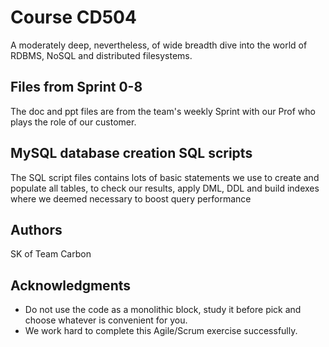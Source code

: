 # Course CD504

A moderately deep, nevertheless, of wide breadth dive into the world of RDBMS, NoSQL and distributed filesystems. 

## Files from Sprint 0-8 

The doc and ppt files are from the team's weekly Sprint with our Prof who plays the role of our customer. 

## MySQL database creation SQL scripts

The SQL script files contains lots of basic statements we use to create and populate all tables, to check our results, apply DML, DDL and build indexes where we deemed necessary to boost query performance 

## Authors

SK of Team Carbon 

## Acknowledgments

* Do not use the code as a monolithic block, study it before pick and choose whatever is convenient for you. 
* We work hard to complete this Agile/Scrum exercise successfully.  
